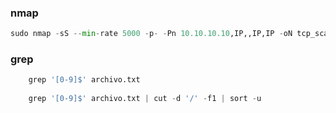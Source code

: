### nmap 

```python
sudo nmap -sS --min-rate 5000 -p- -Pn 10.10.10.10,IP,,IP,IP -oN tcp_scan.txt
```
### grep 
```python
	grep '[0-9]$' archivo.txt
	
	grep '[0-9]$' archivo.txt | cut -d '/' -f1 | sort -u
```
